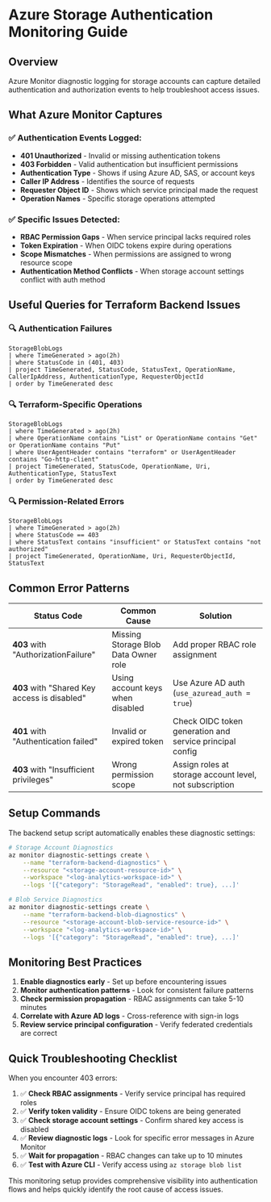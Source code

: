 # Azure Storage Authentication Monitoring Guide

## Overview
Azure Monitor diagnostic logging for storage accounts can capture detailed authentication and authorization events to help troubleshoot access issues.

## What Azure Monitor Captures

### ✅ **Authentication Events Logged:**
- **401 Unauthorized** - Invalid or missing authentication tokens
- **403 Forbidden** - Valid authentication but insufficient permissions  
- **Authentication Type** - Shows if using Azure AD, SAS, or account keys
- **Caller IP Address** - Identifies the source of requests
- **Requester Object ID** - Shows which service principal made the request
- **Operation Names** - Specific storage operations attempted

### ✅ **Specific Issues Detected:**
- **RBAC Permission Gaps** - When service principal lacks required roles
- **Token Expiration** - When OIDC tokens expire during operations
- **Scope Mismatches** - When permissions are assigned to wrong resource scope
- **Authentication Method Conflicts** - When storage account settings conflict with auth method

## Useful Queries for Terraform Backend Issues

### 🔍 **Authentication Failures**
```kusto
StorageBlobLogs
| where TimeGenerated > ago(2h)
| where StatusCode in (401, 403)
| project TimeGenerated, StatusCode, StatusText, OperationName, CallerIpAddress, AuthenticationType, RequesterObjectId
| order by TimeGenerated desc
```

### 🔍 **Terraform-Specific Operations**
```kusto
StorageBlobLogs
| where TimeGenerated > ago(2h)
| where OperationName contains "List" or OperationName contains "Get" or OperationName contains "Put"
| where UserAgentHeader contains "terraform" or UserAgentHeader contains "Go-http-client"
| project TimeGenerated, StatusCode, OperationName, Uri, AuthenticationType, StatusText
| order by TimeGenerated desc
```

### 🔍 **Permission-Related Errors**
```kusto
StorageBlobLogs
| where TimeGenerated > ago(2h)
| where StatusCode == 403
| where StatusText contains "insufficient" or StatusText contains "not authorized"
| project TimeGenerated, OperationName, Uri, RequesterObjectId, StatusText
```

## Common Error Patterns

| Status Code | Common Cause | Solution |
|-------------|--------------|----------|
| **403** with "AuthorizationFailure" | Missing Storage Blob Data Owner role | Add proper RBAC role assignment |
| **403** with "Shared Key access is disabled" | Using account keys when disabled | Use Azure AD auth (`use_azuread_auth = true`) |
| **401** with "Authentication failed" | Invalid or expired token | Check OIDC token generation and service principal config |
| **403** with "Insufficient privileges" | Wrong permission scope | Assign roles at storage account level, not subscription |

## Setup Commands

The backend setup script automatically enables these diagnostic settings:

```bash
# Storage Account Diagnostics
az monitor diagnostic-settings create \
    --name "terraform-backend-diagnostics" \
    --resource "<storage-account-resource-id>" \
    --workspace "<log-analytics-workspace-id>" \
    --logs '[{"category": "StorageRead", "enabled": true}, ...]'

# Blob Service Diagnostics  
az monitor diagnostic-settings create \
    --name "terraform-backend-blob-diagnostics" \
    --resource "<storage-account-blob-service-resource-id>" \
    --workspace "<log-analytics-workspace-id>" \
    --logs '[{"category": "StorageRead", "enabled": true}, ...]'
```

## Monitoring Best Practices

1. **Enable diagnostics early** - Set up before encountering issues
2. **Monitor authentication patterns** - Look for consistent failure patterns
3. **Check permission propagation** - RBAC assignments can take 5-10 minutes
4. **Correlate with Azure AD logs** - Cross-reference with sign-in logs
5. **Review service principal configuration** - Verify federated credentials are correct

## Quick Troubleshooting Checklist

When you encounter 403 errors:

1. ✅ **Check RBAC assignments** - Verify service principal has required roles
2. ✅ **Verify token validity** - Ensure OIDC tokens are being generated  
3. ✅ **Check storage account settings** - Confirm shared key access is disabled
4. ✅ **Review diagnostic logs** - Look for specific error messages in Azure Monitor
5. ✅ **Wait for propagation** - RBAC changes can take up to 10 minutes
6. ✅ **Test with Azure CLI** - Verify access using `az storage blob list`

This monitoring setup provides comprehensive visibility into authentication flows and helps quickly identify the root cause of access issues.
